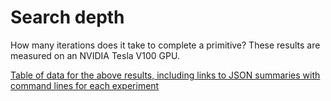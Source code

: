 # Search depth

How many iterations does it take to complete a primitive? These results are measured on an NVIDIA Tesla V100 GPU.

<div id="vis_gunrock_primitives_all_V100_search_depth"></div>
<script type="text/javascript">
  var spec = "https://raw.githubusercontent.com/gunrock/io/master/plots/gunrock_primitives_all_V100_search_depth.json";
  vegaEmbed('#vis_gunrock_primitives_all_V100_search_depth', spec).then(function(result) {
    // Access the Vega view instance (https://vega.github.io/vega/docs/api/view/) as result.view
  }).catch(console.error);
</script>

[Table of data for the above results, including links to JSON summaries with command lines for each experiment](analysis/gunrock_primitives_all_V100_search_depth_table.md)
